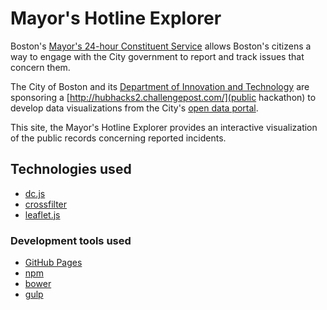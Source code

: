 # Mayor's Hotline Explorer

Boston's [Mayor's 24-hour Constituent Service](http://www.cityofboston.gov/mayor/24/) allows Boston's citizens a way to engage with the City government to report and track issues that concern them.

The City of Boston and its [Department of Innovation and Technology](http://www.cityofboston.gov/DoIT/) are sponsoring a [http://hubhacks2.challengepost.com/](public hackathon) to develop data visualizations from the City's [open data portal](https://data.cityofboston.gov/).

This site, the Mayor's Hotline Explorer provides an interactive visualization of the public records concerning reported incidents.

## Technologies used
* [dc.js](http://dc-js.github.io/dc.js/)
* [crossfilter](http://square.github.io/crossfilter/)
* [leaflet.js](http://leafletjs.com/)

### Development tools used
* [GitHub Pages](https://pages.github.com/)
* [npm](https://www.npmjs.com/)
* [bower](http://bower.io/)
* [gulp](http://gulpjs.com/)
